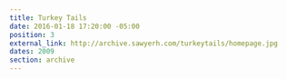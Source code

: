 ```yaml
---
title: Turkey Tails
date: 2016-01-18 17:20:00 -05:00
position: 3
external_link: http://archive.sawyerh.com/turkeytails/homepage.jpg
dates: 2009
section: archive
---
```


